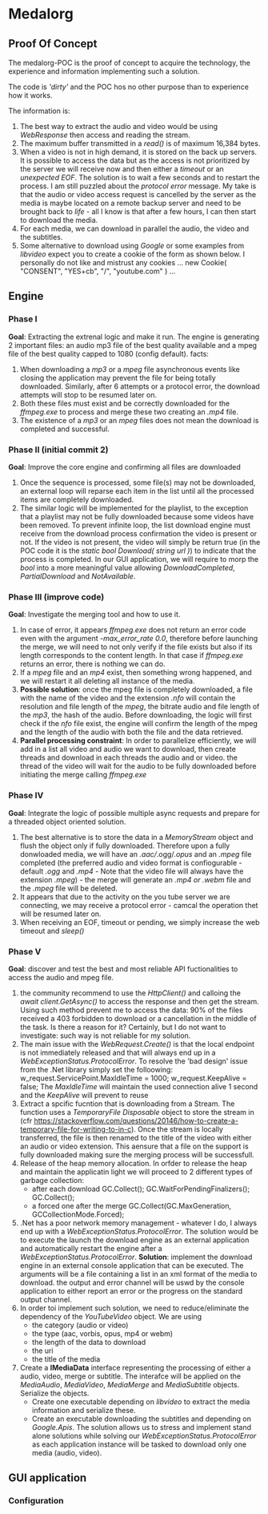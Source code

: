 # Medalorg

## Proof Of Concept

The medalorg-POC is the proof of concept to acquire the technology, the experience and information implementing such a solution.

The code is *'dirty'* and the POC hos no other purpose than to experience how it works.

The information is:
1. The best way to extract the audio and video would be using *WebResponse* then access and reading the stream.
2. The maximum buffer transmitted in a *read()* is of maximum 16,384 bytes.
3. When a video is not in high demand, it is stored on the back up servers. It is possible to access the data but as the access is not prioritized by the server we will receive now and then either a *timeout* or an *unexpected EOF*. 
   The solution is to wait a few seconds and to restart the process. I am still puzzled about the *protocol error* message. 
  My take is that the audio or video access request is cancelled by the server as the media is maybe located on a remote backup server and need to be brought back to *life* - all I know is that after a few hours, I can then start to download the media.
4. For each media, we can download in parallel the audio, the video and the subtitles.
5. Some alternative to download using *Google* or some examples from *libvideo* expect you to create a cookie of the form as shown below. I personally do not like and mistrust any cookies
	...
    new Cookie( "CONSENT", "YES+cb", "/", "youtube.com" )
	...

## Engine
### Phase I
**Goal**: Extracting the extrenal logic and make it run.
The engine is generating 2 important files: an audio mp3 file of the best quality available and a mpeg file of the best quality capped to 1080 (config default).
facts:
1. When downloading a *mp3* or a *mpeg* file asynchronous events like closing the application may prevent the file for being totally downloaded. Similarly, after 6 attempts or a protocol error, the download attempts will stop to be resumed later on.
2. Both these files must exist and be correctly downloaded for the *ffmpeg.exe* to process and merge these two creating an *.mp4* file.
3. The existence of a *mp3* or an *mpeg* files does not mean the download is completed and successful.
### Phase II (initial commit 2)
**Goal**: Improve the core engine and confirming all files are downloaded
1. Once the sequence is processed, some file(s) may not be downloaded, an external loop will reparse each item in the list until all the processed items are completely downloaded.
2. The similar logic will be implemented for the playlist, to the exception that a playlist may not be fully downloaded because some videos have been removed. To prevent infinite loop, the list download engine must receive from the download process confirmation the video is present or not. If the video is not present, the video will simply be return true (in the POC code it is the *static bool Download( string url )*) to indicate that the process is completed. In our GUI application, we will require to morp the *bool* into a more meaningful value allowing *DownloadCompleted*, *PartialDownload* and *NotAvailable*.
### Phase III (improve code)
**Goal**: Investigate the merging tool and how to use it.
1. In case of error, it appears *ffmpeg.exe* does not return an error code even with the argument *-max_error_rate 0.0*, therefore before launching the merge, we will need to not only verify if the file exists but also if its length corresponds to the content length. In that case if *ffmpeg.exe* returns an error, there is nothing we can do.
2. If a *mpeg* file and an *mp4* exist, then something wrong happened, and we will restart it all deleting all instance of the media.
3. **Possible solution**: once the mpeg file is completely downloaded, a file with the name of the video and the extension *.nfo* will contain the resolution and file length of the *mpeg*, the bitrate audio and file length of the *mp3*, the hash of the audio. Before downloading, the logic will first check if the *nfo* file exist, the engine will confirm the length of the mpeg and the length of the audio with both the file and the data retrieved.
4. **Parallel processing constraint**: In order to parallelize efficiently, we will add in a list all video and audio we want to download, then create threads and download in each threads the audio and or video. the thread of the video will wait for the audio to be fully downloaded before initiating the merge calling *ffmpeg.exe*
### Phase IV
**Goal**: Integrate the logic of possible multiple async requests and prepare for a threaded object oriented solution.
1. The best alternative is to store the data in a *MemoryStream* object and flush the object only if fully downloaded. Therefore upon a fully donwloaded media, we will have an *.aac/*.ogg/*.opus* and an *.mpeg* file completed (the preferred audio and video format is confiogurable - default *.ogg* and *.mp4* - Note that the video file will always have the extension *.mpeg*) - the merge will generate an *.mp4 or .webm* file and the *.mpeg* file will be deleted. 
2. It appears that due to the activity on the you tube server we are connecting, we may receive a protocol error - camcal the operation thet will be resumed later on.
3. When receiving an EOF, timeout or pending, we simply increase the web timeout and *sleep()*
### Phase V
**Goal**: discover and test the best and most reliable API fuctionalities to access the audio and mpeg file.
1. the community recommend to use the *HttpClient()* and calloing the *await client.GetAsync()* to access the response and then get the stream. Using such method prevent me to access the data: 90% of the files received a 403 forbidden to download or a cancellation in the middle of the task. Is there a reason for it? Certainly, but I do not want to investigate: such way is not reliable for my solution.
2. The main issue with the *WebRequest.Create()* is that the local endpoint is not immediately released and that will always end up in a *WebExceptionStatus.ProtocolError*. To resolve the 'bad design' issue from the .Net library simply set the folloowing:
  w_request.ServicePoint.MaxIdleTime = 1000;
  w_request.KeepAlive = false;
  The *MaxIdleTime* will maintain the used connection alive 1 second and the *KeepAlive* will prevent to reuse
3. Extract a spcific fucntion that is downloading from a Stream. The function uses a *TemporaryFile Disposable* object to store the stream in (cfr https://stackoverflow.com/questions/20146/how-to-create-a-temporary-file-for-writing-to-in-c). Once the stream is locally transferred, the file is then renamed to the title of the video with either an audio or video extension. This aensure that a file on the support is fully downloaded making sure the merging process will be successfull.
4. Release of the heap memory allocation. In orfder to release the heap and maintain the applicatin light we will proceed to 2 different types of garbage collection:
    - after each download
	  GC.Collect();
      GC.WaitForPendingFinalizers();
      GC.Collect();
	- a forced one after the merge
	  GC.Collect(GC.MaxGeneration, GCCollectionMode.Forced);
5. .Net has a poor network memory management - whatever I do, I always end up with a *WebExceptionStatus.ProtocolError*. The solution would be to execute the launch the download engine as an external application and automatically restart the engine after a *WebExceptionStatus.ProtocolError*. 
   **Solution**: implement the download engine in an external console application that can be executed. The arguments will be a file containing a list in an xml format of the media to download. the output and error channel will be uswd by the console application to either report an error or the progress on the standard output channel.
6. In order toi implement such solution, we need to reduce/eliminate the dependency of the *YouTubeVideo* object. We are using
	- the category (audio or video)
	- the type (aac, vorbis, opus, mp4 or webm)
	- the length of the data to download
	- the uri
	- the title of the media
7. Create a **IMediaData** interface representing the processing of either a audio, video, merge or subtitle. The interafce will be applied on the *MediaAudio*, *MediaVideo*, *MediaMerge* and *MediaSubtitle* objects. Serialize the objects.
    - Create one executable depending on *libvideo* to extract the media information and serialize these.
    - Create an executable downloading the subtitles and depending on *Google.Apis*.
	The solution allows us to stress and implement stand alone solutions while solving our *WebExceptionStatus.ProtocolError* as each application instance will be tasked to download only one media (audio, video).
## GUI application
### Configuration

